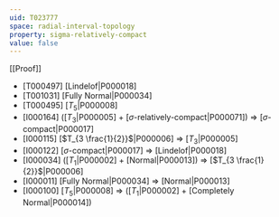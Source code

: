 ```yaml
---
uid: T023777
space: radial-interval-topology
property: sigma-relatively-compact
value: false
---
```

[[Proof]]

* [T000497] [Lindelof|P000018]
* [T001031] [Fully Normal|P000034]
* [T000495] [$T_5$|P000008]
* [I000164] ([$T_3$|P000005] + [$\sigma$-relatively-compact|P000071]) => [$\sigma$-compact|P000017]
* [I000115] [$T_{3 \frac{1}{2}}$|P000006] => [$T_3$|P000005]
* [I000122] [$\sigma$-compact|P000017] => [Lindelof|P000018]
* [I000034] ([$T_1$|P000002] + [Normal|P000013]) => [$T_{3 \frac{1}{2}}$|P000006]
* [I000011] [Fully Normal|P000034] => [Normal|P000013]
* [I000100] [$T_5$|P000008] => ([$T_1$|P000002] + [Completely Normal|P000014])

